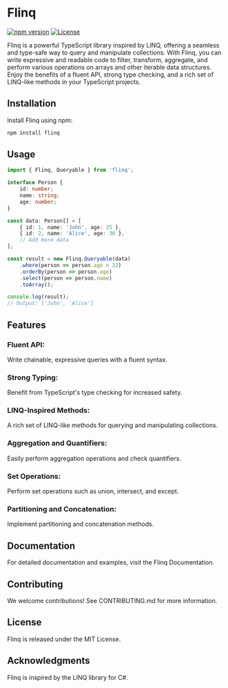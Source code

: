 # Flinq

[![npm version](https://badge.fury.io/js/flinq.svg)](https://www.npmjs.com/package/flinq)
[![License](https://img.shields.io/badge/license-MIT-blue.svg)](https://opensource.org/licenses/MIT)

Flinq is a powerful TypeScript library inspired by LINQ, offering a seamless and type-safe way to query and manipulate collections. With Flinq, you can write expressive and readable code to filter, transform, aggregate, and perform various operations on arrays and other iterable data structures. Enjoy the benefits of a fluent API, strong type checking, and a rich set of LINQ-like methods in your TypeScript projects.

## Installation

Install Flinq using npm:

```bash
npm install flinq
```
## Usage

```typescript
import { Flinq, Queryable } from 'flinq';

interface Person {
    id: number;
    name: string;
    age: number;
}

const data: Person[] = [
    { id: 1, name: 'John', age: 25 },
    { id: 2, name: 'Alice', age: 30 },
    // Add more data
];

const result = new Flinq.Queryable(data)
    .where(person => person.age > 22)
    .orderBy(person => person.age)
    .select(person => person.name)
    .toArray();

console.log(result);
// Output: ['John', 'Alice']
```

## Features
### Fluent API:
 Write chainable, expressive queries with a fluent syntax.
### Strong Typing:
 Benefit from TypeScript's type checking for increased safety.
### LINQ-Inspired Methods:
 A rich set of LINQ-like methods for querying and manipulating collections.
### Aggregation and Quantifiers:
 Easily perform aggregation operations and check quantifiers.
### Set Operations:
 Perform set operations such as union, intersect, and except.
### Partitioning and Concatenation:
 Implement partitioning and concatenation methods.


## Documentation
For detailed documentation and examples, visit the Flinq Documentation.

## Contributing
We welcome contributions! See CONTRIBUTING.md for more information.

## License
Flinq is released under the MIT License.

## Acknowledgments
Flinq is inspired by the LINQ library for C#.
